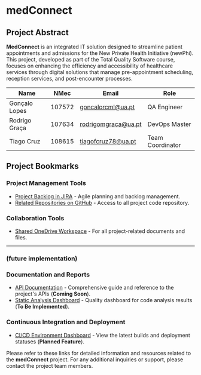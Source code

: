 # medConnect

## Project Abstract
**MedConnect** is an integrated IT solution designed to streamline patient appointments and admissions for the New Private Health Initiative (newPhi). This project, developed as part of the Total Quality Software course, focuses on enhancing the efficiency and accessibility of healthcare services through digital solutions that manage pre-appointment scheduling, reception services, and post-encounter processes.



| Name | NMec | Email | Role |
|------|------|------|------|
| Gonçalo Lopes | 107572 | goncalorcml@ua.pt | QA Engineer |
| Rodrigo Graça | 107634 | rodrigomgraca@ua.pt | DevOps Master |
| Tiago Cruz | 108615 | tiagofcruz78@ua.pt | Team Coordinator |


## Project Bookmarks

### Project Management Tools
- [Project Backlog in JIRA](https://tiagofcruz78.atlassian.net/jira/software/projects/SCRUM/boards/1/backlog) - Agile planning and backlog management.
- [Related Repositories on GitHub](https://github.com/TiagoC18/newPhi) - Access to all project code repository.

### Collaboration Tools
- [Shared OneDrive Workspace](https://uapt33090-my.sharepoint.com/:f:/g/personal/tiagofcruz78_ua_pt/EnM4OJ3Awo1MlxC3y3Ngl4gBxEy2cs4P3P8LqFD5uM0VMQ?e=RpWfc4) - For all project-related documents and files.

-------

### (future implementation)
### Documentation and Reports
- [API Documentation](https://your-api-documentation-link.com) - Comprehensive guide and reference to the project's APIs (**Coming Soon**).
- [Static Analysis Dashboard](https://your-sonarqube-dashboard-link.com) - Quality dashboard for code analysis results (**To Be Implemented**).

### Continuous Integration and Deployment
- [CI/CD Environment Dashboard](https://your-ci-cd-dashboard-link.com) - View the latest builds and deployment statuses (**Planned Feature**).

Please refer to these links for detailed information and resources related to the **medConnect** project. For any additional inquiries or support, please contact the project team members.

